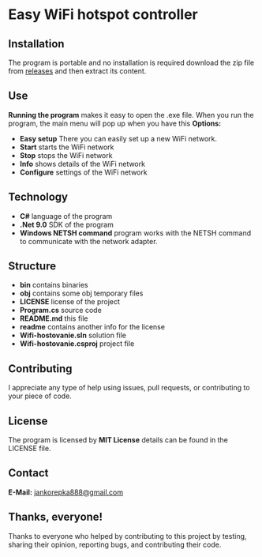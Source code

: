 # Easy WiFi hotspot controller
## Installation
The program is portable and no installation is required download the zip file from [releases](https://github.com/JaatrovyKnedlicek/Easy-Wifi-Hotspot-Controller/releases) and then extract its content.
## Use
**Running the program** makes it easy to open the .exe file. When you run the program, the main menu will pop up when you have this **Options:**

 - **Easy setup** There you can easily set up a new WiFi network.
 - **Start** starts the WiFi network
 - **Stop** stops the WiFi network
 - **Info** shows details of the WiFi network
 - **Configure** settings of the WiFi network

## Technology
 - **C#** language of the program
 - **.Net 9.0** SDK of the program
 - **Windows NETSH command** program works with the NETSH command to communicate with the network adapter.
 ## Structure
 
 - **bin** contains binaries
 - **obj** contains some obj temporary files
 - **LICENSE** license of the project
 - **Program.cs** source code
 - **README.md** this file
 - **readme** contains another info for the license
 - **Wifi-hostovanie.sln** solution file
 - **Wifi-hostovanie.csproj** project file

## Contributing
I appreciate any type of help using issues, pull requests, or contributing to your piece of code.

## License
The program is licensed by **MIT License** details can be found in the LICENSE file.

## Contact
**E-Mail:** jankorepka888@gmail.com

## Thanks, everyone!
Thanks to everyone who helped by contributing to this project by testing, sharing their opinion, reporting bugs, and contributing their code.

